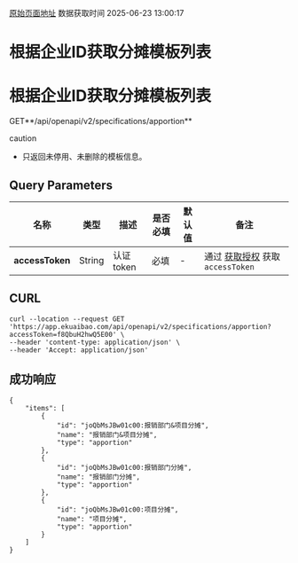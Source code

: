 [原始页面地址](https://docs.ekuaibao.com/docs/open-api/forms/get-apportion-template-list)
数据获取时间 2025-06-23 13:00:17

# 根据企业ID获取分摊模板列表

# 根据企业ID获取分摊模板列表

GET**/api/openapi/v2/specifications/apportion**

caution

  * 只返回未停用、未删除的模板信息。



## Query Parameters​

名称| 类型| 描述| 是否必填| 默认值| 备注  
---|---|---|---|---|---  
**accessToken**|  String| 认证token| 必填| -| 通过 [获取授权](/docs/open-api/getting-started/auth) 获取 `accessToken`  
  
## CURL​
    
    
    curl --location --request GET 'https://app.ekuaibao.com/api/openapi/v2/specifications/apportion?accessToken=f8QbuH2hwQ5E00' \  
    --header 'content-type: application/json' \  
    --header 'Accept: application/json'  
    

## 成功响应​
    
    
    {  
        "items": [  
            {  
                "id": "joQbMsJBw01c00:报销部门&项目分摊",  
                "name": "报销部门&项目分摊",  
                "type": "apportion"  
            },  
            {  
                "id": "joQbMsJBw01c00:报销部门分摊",  
                "name": "报销部门分摊",  
                "type": "apportion"  
            },  
            {  
                "id": "joQbMsJBw01c00:项目分摊",  
                "name": "项目分摊",  
                "type": "apportion"  
            }  
        ]  
    }  
    
